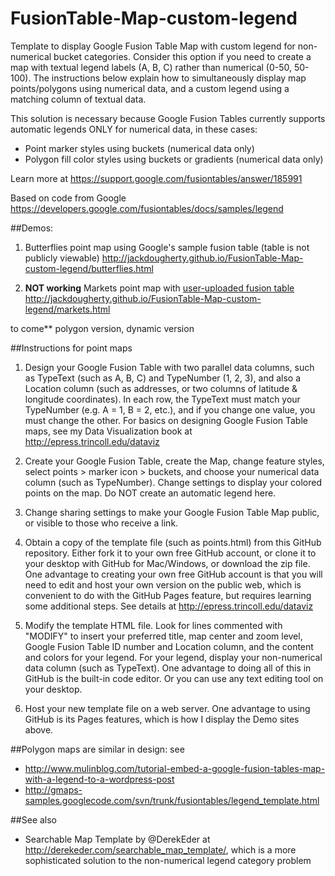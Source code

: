 FusionTable-Map-custom-legend
=============================

Template to display Google Fusion Table Map with custom legend for non-numerical bucket categories. Consider this option if you need to create a map with textual legend labels (A, B, C) rather than numerical (0-50, 50-100). The instructions below explain how to simultaneously display map points/polygons using numerical data, and a custom legend using a matching column of textual data. 

This solution is necessary because Google Fusion Tables currently supports automatic legends ONLY for numerical data, in these cases:
- Point marker styles using buckets (numerical data only)
- Polygon fill color styles using buckets or gradients (numerical data only)

Learn more at https://support.google.com/fusiontables/answer/185991

Based on code from Google https://developers.google.com/fusiontables/docs/samples/legend

##Demos:
1) Butterflies point map using Google's sample fusion table (table is not publicly viewable) http://jackdougherty.github.io/FusionTable-Map-custom-legend/butterflies.html

2) **NOT working** Markets point map with [user-uploaded fusion table](https://www.google.com/fusiontables/DataSource?docid=1RXgs33--EUO1ARJsNr0VQwju9TyebQpkuBlbxmlF) http://jackdougherty.github.io/FusionTable-Map-custom-legend/markets.html 

to come** polygon version, dynamic version

##Instructions for point maps 

1) Design your Google Fusion Table with two parallel data columns, such as TypeText (such as A, B, C) and TypeNumber (1, 2, 3), and also a Location column (such as addresses, or two columns of latitude & longitude coordinates). In each row, the TypeText must match your TypeNumber (e.g. A = 1, B = 2, etc.), and if you change one value, you must change the other. For basics on designing Google Fusion Table maps, see my Data Visualization book at http://epress.trincoll.edu/dataviz

2) Create your Google Fusion Table, create the Map, change feature styles, select points > marker icon > buckets, and choose your numerical data column (such as TypeNumber). Change settings to display your colored points on the map. Do NOT create an automatic legend here.

3) Change sharing settings to make your Google Fusion Table Map public, or visible to those who receive a link.

4) Obtain a copy of the template file (such as points.html) from this GitHub repository. Either fork it to your own free GitHub account, or clone it to your desktop with GitHub for Mac/Windows, or download the zip file. One advantage to creating your own free GitHub account is that you will need to edit and host your own version on the public web, which is convenient to do with the GitHub Pages feature, but requires learning some additional steps. See details at http://epress.trincoll.edu/dataviz

4) Modify the template HTML file. Look for lines commented with "MODIFY" to insert your preferred title, map center and zoom level, Google Fusion Table ID number and Location column, and the content and colors for your legend. For your legend, display your non-numerical data column (such as TypeText). One advantage to doing all of this in GitHub is the built-in code editor. Or you can use any text editing tool on your desktop.

5) Host your new template file on a web server. One advantage to using GitHub is its Pages features, which is how I display the Demo sites above.

##Polygon maps are similar in design: see
- http://www.mulinblog.com/tutorial-embed-a-google-fusion-tables-map-with-a-legend-to-a-wordpress-post
- http://gmaps-samples.googlecode.com/svn/trunk/fusiontables/legend_template.html

##See also
- Searchable Map Template by @DerekEder at http://derekeder.com/searchable_map_template/, which is a more sophisticated solution to the non-numerical legend category problem
